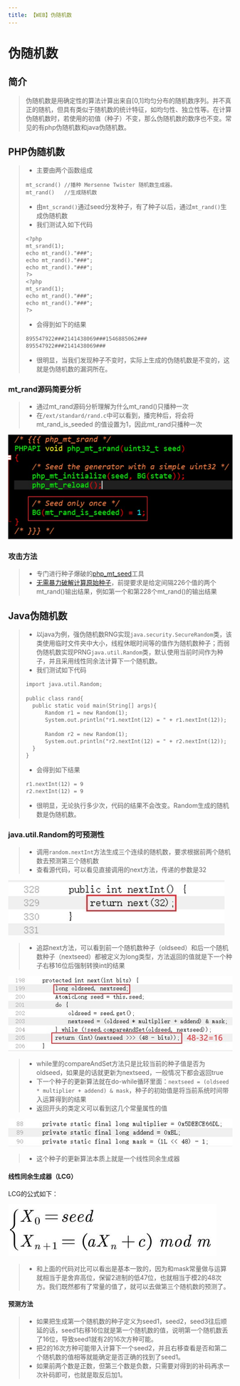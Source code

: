 ```yaml
---
title: 【WEB】伪随机数
---
```


# 伪随机数

## 简介

> 伪随机数是用确定性的算法计算出来自[0,1]均匀分布的随机数序列。并不真正的随机，但具有类似于随机数的统计特征，如均匀性、独立性等。在计算伪随机数时，若使用的初值（种子）不变，那么伪随机数的数序也不变。常见的有php伪随机数和java伪随机数。 

## PHP伪随机数

> - 主要由两个函数组成
>
> ```
> mt_scrand() //播种 Mersenne Twister 随机数生成器。
> mt_rand()   //生成随机数
> ```
>
> - 由`mt_scrand()`通过seed分发种子，有了种子以后，通过`mt_rand()`生成伪随机数
> - 我们测试入如下代码
>
> ```
> <?php  
> mt_srand(1);    
> echo mt_rand()."###";
> echo mt_rand()."###";
> echo mt_rand()."###";
> ?>  
> <?php  
> mt_srand(1);    
> echo mt_rand()."###";
> echo mt_rand()."###";
> ?> 
> ```
>
> - 会得到如下的结果
>
> ```
> 895547922###2141438069###1546885062###  
> 895547922###2141438069### 
> ```
>
> - 很明显，当我们发现种子不变时，实际上生成的伪随机数是不变的，这就是伪随机数的漏洞所在。

### mt_rand源码简要分析

> - 通过mt_rand源码分析理解为什么mt_rand()只播种一次
> - 在`/ext/standard/rand.c`中可以看到，播完种后，将会将 mt_rand_is_seeded 的值设置为1，因此mt_rand只播种一次 

![mt_rand1](/images/PRF/mt_rand1.jpg)

### 攻击方法

> - 专门进行种子爆破的[php_mt_seed](https://www.openwall.com/php_mt_seed/)工具
> - [无需暴力破解计算原始种子](https://www.anquanke.com/post/id/196831)，前提要求是给定间隔226个值的两个mt_rand()输出结果，例如第一个和第228个mt_rand()的输出结果

## Java伪随机数

> - 以java为例，强伪随机数RNG实现`java.security.SecureRandom`类，该类使用临时文件夹中大小，线程休眠时间等的值作为随机数种子；而弱伪随机数实现PRNG`java.util.Random`类，默认使用当前时间作为种子，并且采用线性同余法计算下一个随机数。 
> - 我们测试如下代码
>
> ```
> import java.util.Random;
> 
> public class rand{
> 	public static void main(String[] args){
> 		Random r1 = new Random(1);
> 		System.out.println("r1.nextInt(12) = " + r1.nextInt(12));
> 		
> 		Random r2 = new Random(1);
> 		System.out.println("r2.nextInt(12) = " + r2.nextInt(12));
> 	}
> }
> ```
>
> - 会得到如下结果
>
> ```
> r1.nextInt(12) = 9
> r2.nextInt(12) = 9
> ```
>
> - 很明显，无论执行多少次，代码的结果不会改变。Random生成的随机数是伪随机数。 

### java.util.Random的可预测性

> - 调用`random.nextInt`方法生成三个连续的随机数，要求根据前两个随机数去预测第三个随机数 
> - 查看源代码，可以看见直接调用的next方法，传递的参数是32

<img src="/images/PRF/java_random1.jpg" alt="java_random1" style="zoom:150%;" />

> - 追踪next方法，可以看到前一个随机数种子（oldseed）和后一个随机数种子（nextseed）都被定义为long类型，方法返回的值就是下一个种子右移16位后强制转换int的结果

![java_random2](/images/PRF/java_random2.jpg)

> - while里的compareAndSet方法只是比较当前的种子值是否为oldseed，如果是的话就更新为nextseed，一般情况下都会返回true 
> - 下一个种子的更新算法就在do-while循环里面：`nextseed = (oldseed * multiplier + addend) & mask`，种子的初始值是将当前系统时间带入运算得到的结果
> - 返回开头的类定义可以看到这几个常量属性的值 

![java_random3](/images/PRF/java_random3.jpg)

> -  这个种子的更新算法本质上就是一个线性同余生成器 

#### 线性同余生成器（LCG）

LCG的公式如下：

![LCG](/images/PRF/LCG.jpg)

> - 和上面的代码对比可以看出是基本一致的，因为和mask常量做与运算就相当于是舍弃高位，保留2进制的低47位，也就相当于模2的48次方。我们既然都有了常量的值了，就可以去做第三个随机数的预测了。

#### 预测方法

> - 如果把生成第一个随机数的种子定义为seed1，seed2，seed3往后顺延的话，seed1右移16位就是第一个随机数的值，说明第一个随机数丢了16位，导致seed1就有2的16次方种可能。
> - 把2的16次方种可能带入计算下一个seed2，并且右移查看是否和第二个随机数的值相等就能确定是否正确的找到了seed1。
> - 如果前两个数是正数，但第三个数是负数，只需要对得到的补码再求一次补码即可，也就是取反后加1。